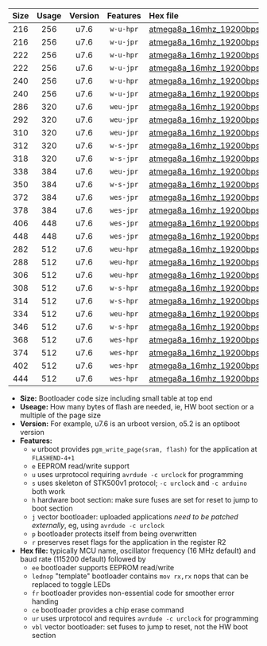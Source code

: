 |Size|Usage|Version|Features|Hex file|
|:-:|:-:|:-:|:-:|:--|
|216|256|u7.6|`w-u-hpr`|[atmega8a_16mhz_19200bps_ur.hex](https://raw.githubusercontent.com/stefanrueger/urboot/main//atmega8a_16mhz_19200bps_ur.hex)|
|216|256|u7.6|`w-u-jpr`|[atmega8a_16mhz_19200bps_ur_vbl.hex](https://raw.githubusercontent.com/stefanrueger/urboot/main//atmega8a_16mhz_19200bps_ur_vbl.hex)|
|222|256|u7.6|`w-u-hpr`|[atmega8a_16mhz_19200bps_lednop_ur.hex](https://raw.githubusercontent.com/stefanrueger/urboot/main//atmega8a_16mhz_19200bps_lednop_ur.hex)|
|222|256|u7.6|`w-u-jpr`|[atmega8a_16mhz_19200bps_lednop_ur_vbl.hex](https://raw.githubusercontent.com/stefanrueger/urboot/main//atmega8a_16mhz_19200bps_lednop_ur_vbl.hex)|
|240|256|u7.6|`w-u-hpr`|[atmega8a_16mhz_19200bps_lednop_fr_ur.hex](https://raw.githubusercontent.com/stefanrueger/urboot/main//atmega8a_16mhz_19200bps_lednop_fr_ur.hex)|
|240|256|u7.6|`w-u-jpr`|[atmega8a_16mhz_19200bps_lednop_fr_ur_vbl.hex](https://raw.githubusercontent.com/stefanrueger/urboot/main//atmega8a_16mhz_19200bps_lednop_fr_ur_vbl.hex)|
|286|320|u7.6|`weu-jpr`|[atmega8a_16mhz_19200bps_ee_ur_vbl.hex](https://raw.githubusercontent.com/stefanrueger/urboot/main//atmega8a_16mhz_19200bps_ee_ur_vbl.hex)|
|292|320|u7.6|`weu-jpr`|[atmega8a_16mhz_19200bps_ee_lednop_ur_vbl.hex](https://raw.githubusercontent.com/stefanrueger/urboot/main//atmega8a_16mhz_19200bps_ee_lednop_ur_vbl.hex)|
|310|320|u7.6|`weu-jpr`|[atmega8a_16mhz_19200bps_ee_lednop_fr_ur_vbl.hex](https://raw.githubusercontent.com/stefanrueger/urboot/main//atmega8a_16mhz_19200bps_ee_lednop_fr_ur_vbl.hex)|
|312|320|u7.6|`w-s-jpr`|[atmega8a_16mhz_19200bps_vbl.hex](https://raw.githubusercontent.com/stefanrueger/urboot/main//atmega8a_16mhz_19200bps_vbl.hex)|
|318|320|u7.6|`w-s-jpr`|[atmega8a_16mhz_19200bps_lednop_vbl.hex](https://raw.githubusercontent.com/stefanrueger/urboot/main//atmega8a_16mhz_19200bps_lednop_vbl.hex)|
|338|384|u7.6|`weu-jpr`|[atmega8a_16mhz_19200bps_ee_lednop_fr_ce_ur_vbl.hex](https://raw.githubusercontent.com/stefanrueger/urboot/main//atmega8a_16mhz_19200bps_ee_lednop_fr_ce_ur_vbl.hex)|
|350|384|u7.6|`w-s-jpr`|[atmega8a_16mhz_19200bps_lednop_fr_vbl.hex](https://raw.githubusercontent.com/stefanrueger/urboot/main//atmega8a_16mhz_19200bps_lednop_fr_vbl.hex)|
|372|384|u7.6|`wes-jpr`|[atmega8a_16mhz_19200bps_ee_vbl.hex](https://raw.githubusercontent.com/stefanrueger/urboot/main//atmega8a_16mhz_19200bps_ee_vbl.hex)|
|378|384|u7.6|`wes-jpr`|[atmega8a_16mhz_19200bps_ee_lednop_vbl.hex](https://raw.githubusercontent.com/stefanrueger/urboot/main//atmega8a_16mhz_19200bps_ee_lednop_vbl.hex)|
|406|448|u7.6|`wes-jpr`|[atmega8a_16mhz_19200bps_ee_lednop_fr_vbl.hex](https://raw.githubusercontent.com/stefanrueger/urboot/main//atmega8a_16mhz_19200bps_ee_lednop_fr_vbl.hex)|
|448|448|u7.6|`wes-jpr`|[atmega8a_16mhz_19200bps_ee_lednop_fr_ce_vbl.hex](https://raw.githubusercontent.com/stefanrueger/urboot/main//atmega8a_16mhz_19200bps_ee_lednop_fr_ce_vbl.hex)|
|282|512|u7.6|`weu-hpr`|[atmega8a_16mhz_19200bps_ee_ur.hex](https://raw.githubusercontent.com/stefanrueger/urboot/main//atmega8a_16mhz_19200bps_ee_ur.hex)|
|288|512|u7.6|`weu-hpr`|[atmega8a_16mhz_19200bps_ee_lednop_ur.hex](https://raw.githubusercontent.com/stefanrueger/urboot/main//atmega8a_16mhz_19200bps_ee_lednop_ur.hex)|
|306|512|u7.6|`weu-hpr`|[atmega8a_16mhz_19200bps_ee_lednop_fr_ur.hex](https://raw.githubusercontent.com/stefanrueger/urboot/main//atmega8a_16mhz_19200bps_ee_lednop_fr_ur.hex)|
|308|512|u7.6|`w-s-hpr`|[atmega8a_16mhz_19200bps.hex](https://raw.githubusercontent.com/stefanrueger/urboot/main//atmega8a_16mhz_19200bps.hex)|
|314|512|u7.6|`w-s-hpr`|[atmega8a_16mhz_19200bps_lednop.hex](https://raw.githubusercontent.com/stefanrueger/urboot/main//atmega8a_16mhz_19200bps_lednop.hex)|
|334|512|u7.6|`weu-hpr`|[atmega8a_16mhz_19200bps_ee_lednop_fr_ce_ur.hex](https://raw.githubusercontent.com/stefanrueger/urboot/main//atmega8a_16mhz_19200bps_ee_lednop_fr_ce_ur.hex)|
|346|512|u7.6|`w-s-hpr`|[atmega8a_16mhz_19200bps_lednop_fr.hex](https://raw.githubusercontent.com/stefanrueger/urboot/main//atmega8a_16mhz_19200bps_lednop_fr.hex)|
|368|512|u7.6|`wes-hpr`|[atmega8a_16mhz_19200bps_ee.hex](https://raw.githubusercontent.com/stefanrueger/urboot/main//atmega8a_16mhz_19200bps_ee.hex)|
|374|512|u7.6|`wes-hpr`|[atmega8a_16mhz_19200bps_ee_lednop.hex](https://raw.githubusercontent.com/stefanrueger/urboot/main//atmega8a_16mhz_19200bps_ee_lednop.hex)|
|402|512|u7.6|`wes-hpr`|[atmega8a_16mhz_19200bps_ee_lednop_fr.hex](https://raw.githubusercontent.com/stefanrueger/urboot/main//atmega8a_16mhz_19200bps_ee_lednop_fr.hex)|
|444|512|u7.6|`wes-hpr`|[atmega8a_16mhz_19200bps_ee_lednop_fr_ce.hex](https://raw.githubusercontent.com/stefanrueger/urboot/main//atmega8a_16mhz_19200bps_ee_lednop_fr_ce.hex)|

- **Size:** Bootloader code size including small table at top end
- **Useage:** How many bytes of flash are needed, ie, HW boot section or a multiple of the page size
- **Version:** For example, u7.6 is an urboot version, o5.2 is an optiboot version
- **Features:**
  + `w` urboot provides `pgm_write_page(sram, flash)` for the application at `FLASHEND-4+1`
  + `e` EEPROM read/write support
  + `u` uses urprotocol requiring `avrdude -c urclock` for programming
  + `s` uses skeleton of STK500v1 protocol; `-c urclock` and `-c arduino` both work
  + `h` hardware boot section: make sure fuses are set for reset to jump to boot section
  + `j` vector bootloader: uploaded applications *need to be patched externally*, eg, using `avrdude -c urclock`
  + `p` bootloader protects itself from being overwritten
  + `r` preserves reset flags for the application in the register R2
- **Hex file:** typically MCU name, oscillator frequency (16 MHz default) and baud rate (115200 default) followed by
  + `ee` bootloader supports EEPROM read/write
  + `lednop` "template" bootloader contains `mov rx,rx` nops that can be replaced to toggle LEDs
  + `fr` bootloader provides non-essential code for smoother error handing
  + `ce` bootloader provides a chip erase command
  + `ur` uses urprotocol and requires `avrdude -c urclock` for programming
  + `vbl` vector bootloader: set fuses to jump to reset, not the HW boot section

